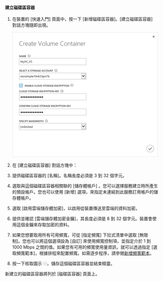<properties 
   pageTitle="建立磁碟區容器"
   description="說明如何在 StorSimple 裝置上建立磁碟區容器。"
   services="storsimple"
   documentationCenter="NA"
   authors="SharS"
   manager="adinah"
   editor="tysonn" />
<tags 
   ms.service="storsimple"
   ms.devlang="NA"
   ms.topic="article"
   ms.tgt_pltfrm="NA"
   ms.workload="TBD"
   ms.date="04/01/2015"
   ms.author="v-sharos" />

#### 建立磁碟區容器

1. 在裝置的 [快速入門] 頁面中，按一下 [新增磁碟區容器]。[建立磁碟區容器] 對話方塊隨即出現。

    ![建立磁碟區容器](./media/storsimple-create-volume-container/HCS_CreateVolumeContainerM-include.png)

2. 在 [建立磁碟區容器] 對話方塊中：
  1. 提供磁碟區容器的 [名稱]。名稱長度必須是 3 到 32 個字元。
  2. 選取與這個磁碟區容器相關聯的 [儲存體帳戶] 。您可以選擇服務建立時所產生的預設帳戶。您也可以使用 [新增] 選項，來指定未連結到此服務訂用帳戶的儲存體帳戶。
  3. 選取 [啟用雲端儲存體加密]，以啟用從裝置傳送至雲端的資料加密。
  4. 提供並確認 [雲端儲存體加密金鑰]，其長度必須是 8 到 32 個字元。裝置會使用這個金鑰來存取加密的資料。
  5. 如果您想要取用所有可用頻寬，可從 [指定頻寬] 下拉式清單中選取 [無限制]。您也可以將這個選項設為 [自訂] 來使用頻寬控制項，並指定介於 1 到 1000 Mbps 之間的值。如果您有可用的頻寬使用量資訊，就可以透過指定 [選取頻寬範本]，根據排程來配置頻寬。如需逐步程序，請參閱[新增頻寬範本](https://msdn.microsoft.com/library/dn757746.aspx#addBT)。
  6. 按一下核取圖示 ![核取圖示](./media/storsimple-create-volume-container/HCS_CheckIcon-include.png)，儲存這個磁碟區容器並結束精靈。 

  新建立的磁碟區容器將列於 [磁碟區容器] 頁面上。

<!---HONumber=58-->